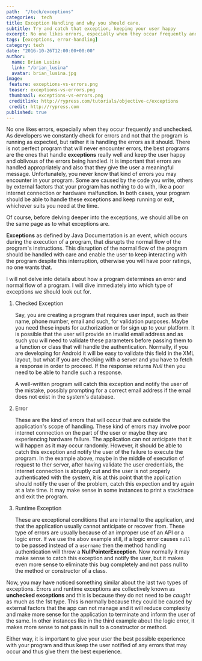 ```yaml
---
path:  "/tech/exceptions"
categories:  tech
title: Exception Handling and why you should care.
subtitle: Try and catch that exception, keeping your user happy
excerpt: No one likes errors, especially when they occur frequently and unchecked. As developers we constantly check for errors and not that the program is running as expected, but rather it is handling the errors as it should. There is not perfect program that will never encounter errors, the best programs are the ones that handle **exceptions** really well and keep the user happy and oblivous of the errors being handled
tags: [exceptions, error-handling]
category: tech
date: "2016-10-26T12:00:00+00:00"
author:
  name: Brian Lusina
  link: "/brian_lusina"
  avatar: brian_lusina.jpg
image:
 feature: exceptions-vs-errors.png
 teaser: exceptions-vs-errors.png
 thumbnail: exceptions-vs-errors.png
 creditlink: http://rypress.com/tutorials/objective-c/exceptions
 credit: http://rypress.com
published: true
---
```


No one likes errors, especially when they occur frequently and unchecked. As developers we constantly check for errors and not that the program is running as expected, but rather it is handling the errors as it should. There is not perfect program that will never encounter errors, the best programs are the ones that handle **exceptions** really well and keep the user happy and oblivous of the errors being handled. It is important that errors are handled appropriately and also that they give the user a meaningful message. Unfortunately, you never know that kind of errors you may encounter in your program. Some are caused by the code you write, others by external factors that your program has nothing to do with, like a poor internet connection or hardware malfunction. In both cases, your program should be able to handle these exceptions and keep running or exit, whichever suits you need at the time.

Of course, before delving deeper into the exceptions, we should all be on the same page as to what exceptions are.

**Exceptions** as defined by Java Documentation is an event, which occurs during the execution of a program, that disrupts the normal flow of the program's instructions. This disruption of the normal flow of the program should be handled with care and enable the user to keep interacting with the program despite this interruption, otherwise you will have poor ratings, no one wants that.

I will not delve into details about how a program determines an error and normal flow of a program. I will dive immediately into which type of exceptions we should look out for.

1.  Checked Exception

    Say, you are creating a program that requires user input, such as their name, phone number, email and such, for validation purposes. Maybe you need these inputs for authorization or for sign up to your platform. It is possible that the user will provide an invalid email address and as such you will need to validate these parameters before passing them to a function or class that will handle the authentication. Normally, if you are developing for Android it will be easy to validate this field in the XML layout, but what if you are checking with a server and you have to fetch a response in order to proceed. If the response returns _Null_ then you need to be able to handle such a response.

    A well-written program will catch this exception and notify the user of the mistake, possibly prompting for a correct email address if the email does not exist in the system's database.

2.  Error

    These are the kind of errors that will occur that are outside the application's scope of handling. These kind of errors may involve poor internet connection on the part of the user or maybe they are experiencing hardware failure. The application can not anticipate that it will happen as it may occur randomly. However, it should be able to catch this exception and notify the user of the failure to execute the program. In the example above, maybe in the middle of execution of request to ther server, after having validate the user credentials, the internet connection is abruptly cut and the user is not properly authenticated with the system, it is at this point that the application should notify the user of the problem, catch this expection and try again at a late time. It may make sense in some instances to print a stacktrace and exit the program.

3.  Runtime Exception

    These are exceptional conditions that are internal to the application, and that the application usually cannot anticipate or recover from. These type of errors are usually because of an improper use of an API or a logic error. If we use the abov example still, if a logic error causes `null` to be passed instead of a `username` then the method handling authentication will throw a **NullPointerException**. Now normally it may make sense to catch this exception and notify the user, but it makes even more sense to eliminate this bug completely and not pass null to the method or constructor of a class.

Now, you may have noticed something similar about the last two types of exceptions. Errors and runtime exceptions are collectively known as **unchecked exceptions** and this is because they do not need to be _caught_ as much as the 1st type. This is normally because they could be caused by external factors that the app can not manage and it will reduce complexity and make more sense for the application to terminate and inform the user of the same. In other instances like in the third example about the logic error, it makes more sense to not pass in null to a constructor or method.

Either way, it is important to give your user the best possible experience with your program and thus keep the user notified of any errors that may occur and thus give them the best experience.
